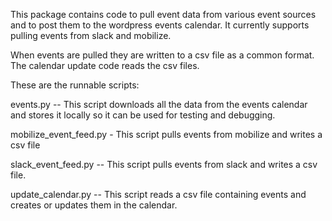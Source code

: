 This package contains code to pull event data from
various event sources and to post them to the wordpress 
events calendar. It currently supports pulling events from
slack and mobilize.

When events are pulled they are written to a csv file as a
common format. The calendar update code reads the csv files.

These are the runnable scripts:

events.py -- This script downloads all the data from the events calendar
and stores it locally so it can be used for testing and debugging.

mobilize_event_feed.py - This script pulls events from mobilize and writes a csv file

slack_event_feed.py -- This script pulls events from slack and writes a csv file.

update_calendar.py -- This script reads a csv file containing events and 
creates or updates them in the calendar.